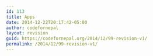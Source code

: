 ```yaml
---
id: 113
title: Apps
date: 2014-12-22T20:17:42-05:00
author: codefornepal
layout: revision
guid: https://codefornepal.org/2014/12/99-revision-v1/
permalink: /2014/12/99-revision-v1/
---
```

